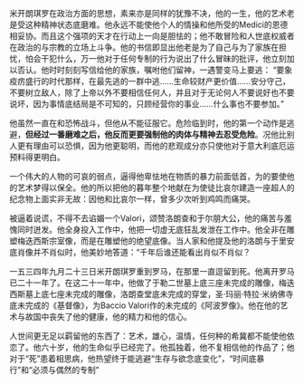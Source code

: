 米开朗琪罗在政治方面的思想，素来亦是同样的犹豫不决，他的一生，他的艺术老是受这种精神状态底磨难。他永远不能使他个人的情操和他所受的Medici的恩德相妥协。而且这个强项的天才在行动上一向是胆怯的；他不敢冒险和人世底权威者在政治的与宗教的立场上斗争。他的书信即显出他老是为了自己与为了家族在担忧，怕会干犯什么，万一他对于任何专制的行为说出了什么冒昧的批评，他立刻加以否认。他时时刻刻写信给他的家族，嘱咐他们留神，一遇警变马上要逃：
“要象疫疠盛行的时代那样，在最先逃的一群中逃……生命较财产更价值……安分守己，不要树立敌人，除了上帝以外不要相信任何人，并且对于无论何人不要说好也不要说坏，因为事情底结局是不可知的，只顾经营你的事业……什么事也不要参加。”

他虽然一直在和恐怖战斗，但他从不能征服它。危险临到时，他的第一个动作是逃避，**但经过一番磨难之后，他反而更要强制他的肉体与精神去忍受危险**。况他比别人更有理由可以恐惧，因为他更聪明，而他的悲观成分亦只使他对于意大利底厄运预料得更明白。

一个伟大的人物的可哀的弱点，逼得他卑怯地在物质的暴力前面低首，为的要使他的艺术梦得以保全。他的所以把他的暮年整个地献在为使徒比哀尔建造一座超人的纪念物上面实非无故：因他和比哀尔一样，曾多少次听到鸡鸣而痛哭。

被逼着说谎，不得不去谄媚一个Valori，颂赞洛朗查和于尔朋大公，他的痛苦与羞愧同时迸发。他全身投入工作中，他把一切虚无底狂乱发泄在工作中。他全非在雕塑梅迭西斯宗室像，而是在雕塑他的绝望底像。当人家和他提及他的洛朗与于里安底肖像并不肖似时，他美妙地答道：“千年后谁还能看出肖似不肖似？

一五三四年九月二十三日米开朗琪罗重到罗马，在那里一直逗留到死。他离开罗马已二十一年了。在这二十一年中，他做了于勒二世墓上底三座未完成的雕像，梅迭西斯墓上底七座未完成的雕像，洛朗查堂底未完成的穿堂，圣·玛丽·特拉·米纳佛寺底未完成的《基督像》，为Baccio Valori作的未完成的《阿波罗像》。他在他的艺术与故国中丧失了他的健康，他的精力和他的信心。

人世间更无足以羁留他的东西了：艺术，雄心，温情，任何种的希冀都不能使他依恋了。他六十岁，他的生命似乎已经完了。他孤独着，他不复相信他的作品了；他对于“死”患着相思病，他热望终于能逃避“生存与欲念底变化”，“时间底暴行”和“必须与偶然的专制”